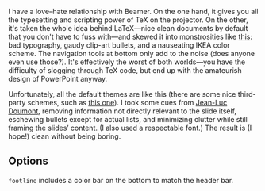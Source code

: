 I have a love–hate relationship with Beamer. On the one hand, it gives you all the typesetting and scripting power of TeX on the projector. On the other, it's taken the whole idea behind LaTeX—nice clean documents by default that you don't have to fuss with—and skewed it into monstrosities like [this][uab]\: bad typography, gaudy clip-art bullets, and a nauseating IKEA color scheme. The navigation tools at bottom only add to the noise (does anyone even use those?). It's effectively the worst of both worlds—you have the difficulty of slogging through TeX code, but end up with the amateurish design of PowerPoint anyway.

Unfortunately, all the default themes are like this (there are some nice third-party schemes, such as [this one][bracken]). I took some cues from [Jean-Luc Doumont][youtube], removing information not directly relevant to the slide itself, eschewing bullets except for actual lists, and minimizing clutter while still framing the slides’ content. (I also used a respectable font.) The result is (I hope!) clean without being boring.

[bracken]: http://cameron.bracken.bz/beamer-template
[uab]: http://deic.uab.es/~iblanes/beamer_gallery/large/AnnArbor-default-default-02.png
[youtube]: https://www.youtube.com/watch?v=meBXuTIPJQk

## Options

`footline` includes a color bar on the bottom to match the header bar.

